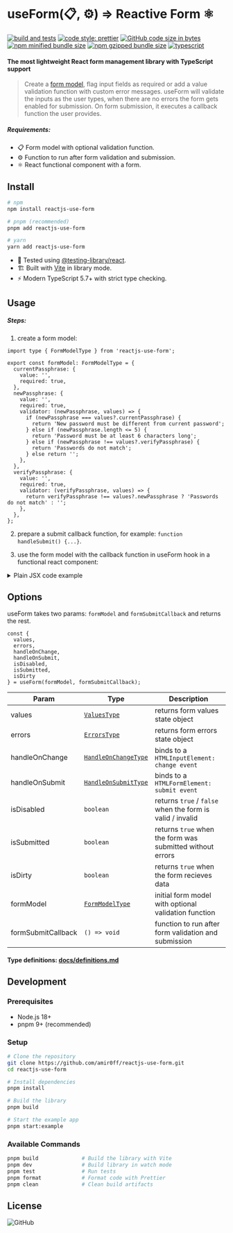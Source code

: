 # useForm(📋, ⚙️) ⇒ Reactive Form ⚛️

[![build and tests](https://github.com/amir0ff/reactjs-use-form/actions/workflows/ubuntu_node.yml/badge.svg)](https://github.com/amir0ff/reactjs-use-form/actions/workflows/ubuntu_node.yml)
[![code style: prettier](https://img.shields.io/badge/code_style-prettier-ff69b4.svg)](https://github.com/prettier/prettier)
[![GitHub code size in bytes](https://img.shields.io/github/languages/code-size/amir0ff/reactjs-use-form?label=repo%20size)](https://bundlephobia.com/package/reactjs-use-form)
[![npm minified bundle size](https://img.shields.io/bundlephobia/min/reactjs-use-form?label=minified)](https://bundlephobia.com/package/reactjs-use-form)
[![npm gzipped bundle size](https://img.shields.io/bundlephobia/minzip/reactjs-use-form?label=gzipped)](https://bundlephobia.com/package/reactjs-use-form)
[![typescript](https://img.shields.io/npm/types/reactjs-use-form?label=with)](https://github.com/amir0ff/reactjs-use-form/blob/main/docs/definitions.md)

#### The most lightweight React form management library with TypeScript support

> Create a [form model](#usage), flag input fields as required or add a value validation function with custom error messages. useForm will validate the inputs as the user types, when there are no errors the form gets enabled for submission. On form submission, it executes a callback function the user provides.

##### Requirements:

- 📋 Form model with optional validation function.
- ⚙️ Function to run after form validation and submission.
- ⚛️ React functional component with a form.

## Install

```bash
# npm
npm install reactjs-use-form

# pnpm (recommended)
pnpm add reactjs-use-form

# yarn
yarn add reactjs-use-form
```

- 🧪 Tested using [@testing-library/react](https://www.npmjs.com/package/@testing-library/react).
- 🏗️ Built with [Vite](https://vitejs.dev) in library mode.
- ⚡ Modern TypeScript 5.7+ with strict type checking.

## Usage

##### Steps:

1. create a form model:

```tsx
import type { FormModelType } from 'reactjs-use-form';

export const formModel: FormModelType = {
  currentPassphrase: {
    value: '',
    required: true,
  },
  newPassphrase: {
    value: '',
    required: true,
    validator: (newPassphrase, values) => {
      if (newPassphrase === values?.currentPassphrase) {
        return 'New password must be different from current password';
      } else if (newPassphrase.length <= 5) {
        return 'Password must be at least 6 characters long';
      } else if (newPassphrase !== values?.verifyPassphrase) {
        return 'Passwords do not match';
      } else return '';
    },
  },
  verifyPassphrase: {
    value: '',
    required: true,
    validator: (verifyPassphrase, values) => {
      return verifyPassphrase !== values?.newPassphrase ? 'Passwords do not match' : '';
    },
  },
};
```

2. prepare a submit callback function, for example: `function handleSubmit() {...}`.

3. use the form model with the callback function in useForm hook in a functional react component:

<details>
<summary> Plain JSX code example </summary>

```tsx
import React from 'react';
import { useForm } from 'reactjs-use-form';
import type { ValuesType } from 'reactjs-use-form';
import { formModel } from './formModel';

const ChangePassphraseComponent = () => {
  const {
    values,
    errors,
    handleOnChange,
    handleOnSubmit,
    isDisabled,
    isSubmitted,
    isDirty
  } = useForm(formModel, handleSubmit);

  const { currentPassphrase, newPassphrase, verifyPassphrase }: ValuesType = values;

  function handleSubmit() {
    if (isDirty) formSubmitCallback();
  }

  return (
    <form onSubmit={handleOnSubmit}>
      <div>
        <label>Current Passphrase</label>
        <input
          type="password"
          name="currentPassphrase"
          value={currentPassphrase}
          onChange={handleOnChange}
        />
        <span>{errors.currentPassphrase.message}</span>
      </div>
      <div>
        <label>New Passphrase</label>
        <input
          type="password"
          name="newPassphrase"
          value={newPassphrase}
          onChange={handleOnChange}
        />
        <span>{errors.newPassphrase.message}</span>
      </div>
      <div>
        <label>Verify Passphrase</label>
        <input
          type="password"
          name="verifyPassphrase"
          value={verifyPassphrase}
          onChange={handleOnChange}
        />
        <span>{errors.verifyPassphrase.message}</span>
      </div>
      <span>{isSubmitted ? 'Passphrase has been changed!' : null}</span>
      <button type="submit" disabled={isDisabled}>
        <span>Submit</span>
      </button>
    </form>
  );
};
```

</details>

## Options

useForm takes two params: `formModel` and `formSubmitCallback` and returns the rest.

```tsx
const {
  values,
  errors,
  handleOnChange,
  handleOnSubmit,
  isDisabled,
  isSubmitted,
  isDirty
} = useForm(formModel, formSubmitCallback);
```

| Param              | Type                                                           | Description                                               |
| ------------------ | -------------------------------------------------------------- | --------------------------------------------------------- |
| values             | [`ValuesType`](https://github.com/amir0ff/reactjs-use-form/blob/main/docs/definitions.md#valuestype)                 | returns form values state object                          |
| errors             | [`ErrorsType`](https://github.com/amir0ff/reactjs-use-form/blob/main/docs/definitions.md#errorstype)                 | returns form errors state object                          |
| handleOnChange     | [`HandleOnChangeType`](https://github.com/amir0ff/reactjs-use-form/blob/main/docs/definitions.md#handleonchangetype) | binds to a `HTMLInputElement: change event`               |
| handleOnSubmit     | [`HandleOnSubmitType`](https://github.com/amir0ff/reactjs-use-form/blob/main/docs/definitions.md#handleonsubmittype) | binds to a `HTMLFormElement: submit event`                |
| isDisabled         | `boolean`                                                      | returns `true` / `false` when the form is valid / invalid |
| isSubmitted        | `boolean`                                                      | returns `true` when the form was submitted without errors |
| isDirty        | `boolean`                                                      | returns `true` when the form recieves data |
| formModel          | [`FormModelType`](https://github.com/amir0ff/reactjs-use-form/blob/main/docs/definitions.md#formmodeltype)           | initial form model with optional validation function      |
| formSubmitCallback | `() => void`                                                   | function to run after form validation and submission      |

#### Type definitions: [docs/definitions.md](https://github.com/amir0ff/reactjs-use-form/blob/main/docs/definitions.md)

## Development

### Prerequisites
- Node.js 18+
- pnpm 9+ (recommended)

### Setup
```bash
# Clone the repository
git clone https://github.com/amir0ff/reactjs-use-form.git
cd reactjs-use-form

# Install dependencies
pnpm install

# Build the library
pnpm build

# Start the example app
pnpm start:example
```

### Available Commands
```bash
pnpm build              # Build the library with Vite
pnpm dev                # Build library in watch mode
pnpm test               # Run tests
pnpm format             # Format code with Prettier
pnpm clean              # Clean build artifacts
```

## License

![GitHub](https://img.shields.io/github/license/amir0ff/reactjs-use-form?color=blue)

